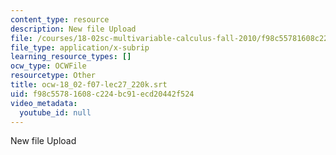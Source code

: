 ```yaml
---
content_type: resource
description: New file Upload
file: /courses/18-02sc-multivariable-calculus-fall-2010/f98c55781608c224bc91ecd20442f524_ocw-18_02-f07-lec27_220k.srt
file_type: application/x-subrip
learning_resource_types: []
ocw_type: OCWFile
resourcetype: Other
title: ocw-18_02-f07-lec27_220k.srt
uid: f98c5578-1608-c224-bc91-ecd20442f524
video_metadata:
  youtube_id: null
---
```

New file Upload

